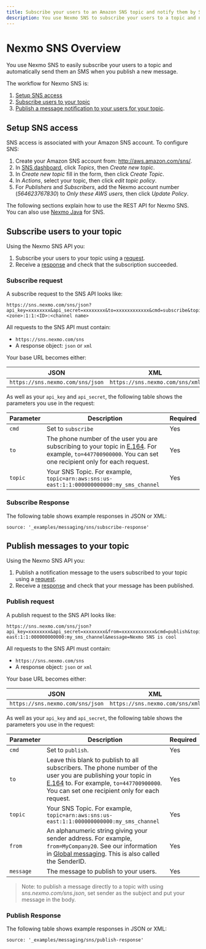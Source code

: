 ```yaml
---
title: Subscribe your users to an Amazon SNS topic and notify them by SMS
description: You use Nexmo SNS to subscribe your users to a topic and notify them about updates.
---
```


# Nexmo SNS Overview

You use Nexmo SNS to easily subscribe your users to a topic and automatically send them an SMS when you publish a new message.

The workflow for Nexmo SNS is:

1. [Setup SNS access](#setup-sns-access)
2. [Subscribe users to your topic](#subscribe-users-to-your-topic)
3. [Publish a message notification to your users for your topic](#publish-messages-to-your-topic).

## Setup SNS access

SNS access is associated with your Amazon SNS account. To configure SNS:

1. Create your Amazon SNS account from: <http://aws.amazon.com/sns/>.
2. In [SNS dashboard](https://console.aws.amazon.com/sns/home), click *Topics*, then *Create new topic*.
3. In *Create new topic* fill in the form, then click *Create Topic*.
4. In *Actions*, select your topic, then click *edit topic policy*.
5. For *Publishers* and *Subscribers*, add the Nexmo account number (*564623767830*) to *Only these AWS users*, then click *Update Policy*.

The following sections explain how to use the REST API for Nexmo SNS. You can also use [Nexmo Java](https://github.com/Nexmo/nexmo-java) for SNS.

## Subscribe users to your topic

Using the Nexmo SNS API you:
1. Subscribe your users to your topic using a [request](#subscribe-request).
2. Receive a [response](#subscribe-response) and check that the subscription succeeded.

### Subscribe request

A subscribe request to the SNS API looks like:

```
https://sns.nexmo.com/sns/json?api_key=xxxxxxxx&api_secret=xxxxxxxx&to=xxxxxxxxxxxx&cmd=subscribe&topic=arn:aws:sns:<zone>:1:1:<ID>:<channel name>
```

All requests to the SNS API must contain:

* `https://sns.nexmo.com/sns`
* A response object: `json` or `xml`

Your base URL becomes either:

JSON | XML
-- | --
`https://sns.nexmo.com/sns/json` | `https://sns.nexmo.com/sns/xml`

As well as your `api_key` and `api_secret`, the following table shows the parameters you use in the request:

Parameter | Description | Required
-- | -- | --
`cmd` | Set to `subscribe` | Yes
`to` | The phone number of the user you are subscribing to your topic in [E.164](https://en.wikipedia.org/wiki/E.164). For example, `to=447700900000`. You can set one recipient only for each request. | Yes
`topic` | Your SNS Topic. For example, `topic=arn:aws:sns:us-east:1:1:000000000000:my_sms_channel` | Yes

### Subscribe Response

The following table shows example responses in JSON or XML:

```tabbed_examples
source: '_examples/messaging/sns/subscribe-response'
```

## Publish messages to your topic

Using the Nexmo SNS API you:

1. Publish a notification message to the users subscribed to your topic using a [request](#publish-request).
2. Receive a [response](#publish-response) and check that your message has been published.

### Publish request

A publish request to the SNS API looks like:

```
https://sns.nexmo.com/sns/json?api_key=xxxxxxxx&api_secret=xxxxxxxx&from=xxxxxxxxxxxx&cmd=publish&topic=arn:aws:sns:us-east:1:1:000000000000:my_sms_channel&message=Nexmo SNS is cool
```

All requests to the SNS API must contain:

* `https://sns.nexmo.com/sns`
* A response object: `json` or `xml`

Your base URL becomes either:

JSON | XML
-- | --
`https://sns.nexmo.com/sns/json` | `https://sns.nexmo.com/sns/xml`

As well as your `api_key` and `api_secret`, the following table shows the parameters you use in the request:

Parameter | Description | Required
-- | -- | --
`cmd` | Set to `publish`. | Yes
`to` | Leave this blank to publish to all subscribers. The phone number of the user you are publishing your topic in [E.164](https://en.wikipedia.org/wiki/E.164) to. For example, `to=447700900000`. You can set one recipient only for each request. | Yes
`topic` | Your SNS Topic. For example, `topic=arn:aws:sns:us-east:1:1:000000000000:my_sms_channel` | Yes
`from` | An alphanumeric string giving your sender address. For example, `from=MyCompany20`. See our information in [Global messaging](/messaging/sms/guides/global-messaging). This is also called the SenderID. | Yes
`message` | The message to publish to your users. | Yes

> Note: to publish a message directly to a topic with using *sns.nexmo.com/sns.json*, set sender as the subject and put your message in the body.

### Publish Response

The following table shows example responses in JSON or XML:

```tabbed_examples
source: '_examples/messaging/sns/publish-response'
```

